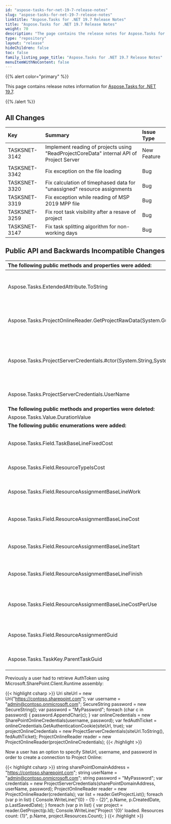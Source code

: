 ```yaml
---
id: "aspose-tasks-for-net-19-7-release-notes"
slug: "aspose-tasks-for-net-19-7-release-notes"
linktitle: "Aspose.Tasks for .NET 19.7 Release Notes"
title: "Aspose.Tasks for .NET 19.7 Release Notes"
weight: 70
description: "The page contains the release notes for Aspose.Tasks for .NET 19.7."
type: "repository"
layout: "release"
hideChildren: false
toc: false
family_listing_page_title: "Aspose.Tasks for .NET 19.7 Release Notes"
menuItemWithNoContent: false
---
```


{{% alert color="primary" %}}

This page contains release notes information for [Aspose.Tasks for .NET 19.7](https://releases.aspose.com/tasks/net/new-releases/aspose.tasks-for-.net-19.7/).

{{% /alert %}}

## **All Changes**

|**Key**|**Summary**|**Issue Type**|
| :- | :- | :- |
|TASKSNET-3142 | Implement reading of projects using "ReadProjectCoreData" internal API of Project Server |New Feature|
|TASKSNET-3342 | Fix exception on the file loading |Bug |
|TASKSNET-3320 | Fix calculation of timephased data for "unassigned" resource assignments |Bug |
|TASKSNET-3319 | Fix exception while reading of MSP 2019 MPP file |Bug |
|TASKSNET-3259 | Fix root task visibility after a resave of project |Bug |
|TASKSNET-3147 | Fix task splitting algorithm for non-working days |Bug |
## **Public API and Backwards Incompatible Changes**

|**The following public methods and properties were added:** | **Description** |
| :- | :- |
| Aspose.Tasks.ExtendedAttribute.ToString | Returns short string representation of an extended attribute. |
| Aspose.Tasks.ProjectOnlineReader.GetProjectRawData(System.Guid) | Gets the project's binary data for troubleshooting purposes. |
| Aspose.Tasks.ProjectServerCredentials.#ctor(System.String,System.String,System.String) | Initializes a new instance of the <see cref="T:Aspose.Tasks.ProjectServerCredentials" /> class using URL of SharePoint site, user name and password. |
| Aspose.Tasks.ProjectServerCredentials.UserName | Gets the user name for SharePoint site |
| **The following public methods and properties were deleted:** | **Description** |
| Aspose.Tasks.Value.DurationValue |  |
| **The following public enumerations were added:** | **Description** |
| Aspose.Tasks.Field.TaskBaseLineFixedCost | Represents the Baseline Fixed Cost (Task) field. |
| Aspose.Tasks.Field.ResourceTypeIsCost | Represents the Type (Cost) field. |
| Aspose.Tasks.Field.ResourceAssignmentBaseLineWork | Represents the Baseline Work (Assignment) field. |
| Aspose.Tasks.Field.ResourceAssignmentBaseLineCost | Represents the Baseline Cost (Assignment) field. |
| Aspose.Tasks.Field.ResourceAssignmentBaseLineStart | Represents the Baseline Start (Assignment) field. |
| Aspose.Tasks.Field.ResourceAssignmentBaseLineFinish | Represents the Baseline Finish (Assignment) field. |
| Aspose.Tasks.Field.ResourceAssignmentBaseLineCostPerUse | Represents the Baseline Cost Per Use (Assignment) field. |
| Aspose.Tasks.Field.ResourceAssignmentGuid | Represents the Guid (Assignment) field. |
| Aspose.Tasks.TaskKey.ParentTaskGuid | Represents the ParentTaskGuid (Task) field. |
Previously a user had to retrieve AuthToken using Microsoft.SharePoint.Client.Runtime assembly:

{{< highlight csharp >}}
Uri siteUrl = new Uri("https://contoso.sharepoint.com");
var username = "admin@contoso.onmicrosoft.com";
SecureString password = new SecureString();
var password = "MyPassword";
foreach (char c in password)
{
    password.AppendChar(c);
}
var onlineCredentials = new SharePointOnlineCredentials(username, password);
var fedAuthTicket = onlineCredentials.GetAuthenticationCookie(siteUrl, true);
var projectOnlineCredentials = new ProjectServerCredentials(siteUrl.ToString(), fedAuthTicket);
ProjectOnlineReader reader = new ProjectOnlineReader(projectOnlineCredentials);
{{< /highlight >}}

Now a user has an option to specify SiteUrl, username, and password in order to create a connection to Project Online:

{{< highlight csharp >}}
string sharePointDomainAddress = "https://contoso.sharepoint.com";
string userName = "admin@contoso.onmicrosoft.com";
string password = "MyPassword";
var credentials = new ProjectServerCredentials(sharePointDomainAddress, userName, password);
ProjectOnlineReader reader = new ProjectOnlineReader(credentials);
var list = reader.GetProjectList();
foreach (var p in list)
{
    Console.WriteLine("{0} - {1} - {2}", p.Name, p.CreatedDate, p.LastSavedDate);
}
foreach (var p in list)
{
    var project = reader.GetProject(p.Id);
    Console.WriteLine("Project '{0}' loaded. Resources count: {1}", p.Name, project.Resources.Count);
}
{{< /highlight >}}
